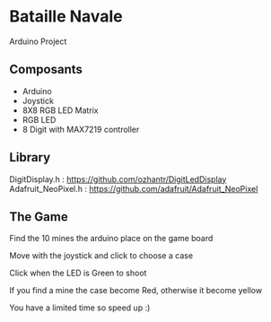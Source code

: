 # Bataille Navale

Arduino Project


## Composants 

- Arduino
- Joystick
- 8X8 RGB LED Matrix
- RGB LED
- 8 Digit with MAX7219 controller


## Library

DigitDisplay.h : https://github.com/ozhantr/DigitLedDisplay
Adafruit_NeoPixel.h : https://github.com/adafruit/Adafruit_NeoPixel

## The Game

Find the 10 mines the arduino place on the game board

Move with the joystick and click to choose a case

Click when the LED is Green to shoot

If you find a mine the case become Red, otherwise it become yellow

You have a limited time so speed up :)
